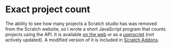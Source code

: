 # Exact project count

The ability to see how many projects a Scratch studio has was removed from the Scratch website, so I wrote a short JavaScript program that counts projects using the API. It is available [on the web](https://mxmou.github.io/exactcount/) or as a [userscript](https://mxmou.github.io/exactcount/exactcount.user.js) (not actively updated). A modified version of it is included in [Scratch Addons](https://scratchaddons.com/).

